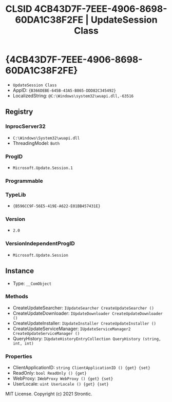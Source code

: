 ﻿---
title: "CLSID 4CB43D7F-7EEE-4906-8698-60DA1C38F2FE | UpdateSession Class"
excerpt: What is COM-Object CLSID 4CB43D7F-7EEE-4906-8698-60DA1C38F2FE?
---

# {4CB43D7F-7EEE-4906-8698-60DA1C38F2FE}

* `UpdateSession Class`
* AppID: `{B366DEBE-645B-43A5-B865-DDD82C345492}`
* LocalizedString: `@C:\Windows\system32\wuapi.dll,-63516`

## Registry


### InprocServer32

* `C:\Windows\System32\wuapi.dll`
* ThreadingModel: `Both`

### ProgID

* `Microsoft.Update.Session.1`

### Programmable


### TypeLib

* `{B596CC9F-56E5-419E-A622-E01BB457431E}`

### Version

* `2.0`

### VersionIndependentProgID

* `Microsoft.Update.Session`

## Instance

* Type: `__ComObject`

### Methods

* CreateUpdateSearcher: `IUpdateSearcher CreateUpdateSearcher ()`
* CreateUpdateDownloader: `IUpdateDownloader CreateUpdateDownloader ()`
* CreateUpdateInstaller: `IUpdateInstaller CreateUpdateInstaller ()`
* CreateUpdateServiceManager: `IUpdateServiceManager2 CreateUpdateServiceManager ()`
* QueryHistory: `IUpdateHistoryEntryCollection QueryHistory (string, int, int)`

### Properties

* ClientApplicationID: `string ClientApplicationID () {get} {set} `
* ReadOnly: `bool ReadOnly () {get} `
* WebProxy: `IWebProxy WebProxy () {get} {set} `
* UserLocale: `uint UserLocale () {get} {set} `

MIT License. Copyright (c) 2021 Strontic.


